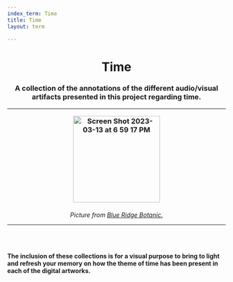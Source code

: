 ```yaml
---
index_term: Time
title: Time
layout: term

---
```

<h1><center>Time</center>
<h3><center>A collection of the annotations of the different audio/visual artifacts presented in this project regarding time.</center>
<hr>
<p style="text-align:center;"><img width="200" alt="Screen Shot 2023-03-13 at 6 59 17 PM" src="https://user-images.githubusercontent.com/122332459/224857940-c33544d8-aa4d-444d-8ca8-5122ecd66899.png"></p>
<h6><center>Picture from <a href="https://www.blueridgebotanic.com/blog/florilegium">Blue Ridge Botanic.</a></center>
<hr>
<br>
<h4>The inclusion of these collections is for a visual purpose to bring to light and refresh your memory on how the theme of time has been present in each of the digital artworks. </h4>
